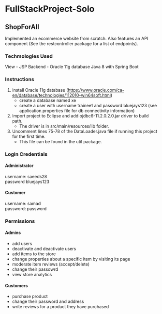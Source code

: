 # FullStackProject-Solo

##  ShopForAll
Implemented an ecommerce website from scratch. Also features an API component (See the restcontroller package for a list of endpoints).

### Techmologies Used

View - JSP
Backend - Oracle 11g database
Java 8 with Spring Boot

### Instructions

1)	Install Oracle 11g database (https://www.oracle.com/ca-en/database/technologies/112010-win64soft.html)
	- create a database named xe
	- create a user with username trainee1 and password bluejays123 (see application.properties file for db connectivity information)
2)	Import project to Eclipse and add ojdbc6-11.2.0.2.0.jar driver to build path. 
	- The driver is in src/main/resources/lib folder.
3)	Uncomment lines 75-78 of the DataLoader.java file if running this project for the first time. 
	- This file can be found in the util package.

### Login Credentials
#### Administrator
username: saeeds28 <br/>
password bluejays123

#### Customer
username: samad <br/>
password: password

### Permissions
#### Admins
- add users
- deactivate and deactivate users
- add items to the store
- change properties about a specific item by visiting its page
- moderate item reviews (accept/delete)
- change their passowrd
- view store analytics

#### Customers
- purchase product
- change their password and address
- write reviews for a product they have purchased